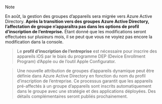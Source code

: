 > [!NOTE]
> En août, la gestion des groupes d’appareils sera migrée vers Azure Active Directory. **Après la transition vers des groupes Azure Active Directory, l’affectation de groupe n’apparaîtra pas dans les options de profil d’inscription de l’entreprise.** Étant donné que les modifications seront effectuées sur plusieurs mois, il se peut que vous ne voyiez pas encore la modification dans la console.

> Le **profil d’inscription de l’entreprise** est nécessaire pour inscrire des appareils iOS par le biais du programme DEP (Device Enrollment Program) d’Apple ou de l’outil Apple Configurator.

>Une nouvelle attribution de groupes d’appareils dynamique peut être définie dans Azure Active Directory en fonction du nom du profil d’inscription de l’entreprise. Ce processus garantit que les appareils pré-affectés à un groupe d’appareils sont inscrits automatiquement dans le groupe avec une stratégie et des applications déployées. Des détails complémentaires seront publiés prochainement.


<!--HONumber=Jun16_HO2-->


